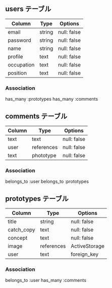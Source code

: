 ## users テーブル

| Column             | Type   | Options     |
| ------------------ | ------ | ----------- |
| email              | string | null: false |
| password           | string | null: false |
| name							 | string | null: false |
| profile            | text   | null: false |
| occupation         | text   | null: false |
| position           | text   | null: false |

### Association
has_many :prototypes
has_many :comments 

## comments テーブル

| Column | Type         | Options     |
| ------ | ------------ | ----------- |
| text   | text         | null: false |
| user   | references   | null: false |
| text   | phototype    | null: false |

### Association
belongs_to :user 
belongs_to :prototypes

## prototypes テーブル

| Column        | Type       | Options       |
| ------------- | ---------- | ------------- |
| title         | string     | null: false   |
| catch_copy    | text       | null: false   |
| concept       | text       | null: false   |
| image         | references | ActiveStorage |
| user          | text       | foreign_key   |

### Association
belongs_to :user 
has_many :comments